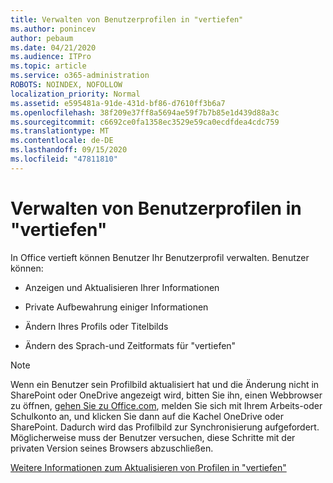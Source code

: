 ```yaml
---
title: Verwalten von Benutzerprofilen in "vertiefen"
ms.author: ponincev
author: pebaum
ms.date: 04/21/2020
ms.audience: ITPro
ms.topic: article
ms.service: o365-administration
ROBOTS: NOINDEX, NOFOLLOW
localization_priority: Normal
ms.assetid: e595481a-91de-431d-bf86-d7610ff3b6a7
ms.openlocfilehash: 38f209e37ff8a5694ae59f7b7b85e1d439d88a3c
ms.sourcegitcommit: c6692ce0fa1358ec3529e59ca0ecdfdea4cdc759
ms.translationtype: MT
ms.contentlocale: de-DE
ms.lasthandoff: 09/15/2020
ms.locfileid: "47811810"
---
```

# <a name="manage-user-profiles-in-delve"></a>Verwalten von Benutzerprofilen in "vertiefen"

In Office vertieft können Benutzer Ihr Benutzerprofil verwalten. Benutzer können:
  
- Anzeigen und Aktualisieren Ihrer Informationen
    
- Private Aufbewahrung einiger Informationen
    
- Ändern Ihres Profils oder Titelbilds
    
- Ändern des Sprach-und Zeitformats für "vertiefen"
    
> [!NOTE]
> Wenn ein Benutzer sein Profilbild aktualisiert hat und die Änderung nicht in SharePoint oder OneDrive angezeigt wird, bitten Sie ihn, einen Webbrowser zu öffnen, [gehen Sie zu Office.com](https://www.office.com), melden Sie sich mit Ihrem Arbeits-oder Schulkonto an, und klicken Sie dann auf die Kachel OneDrive oder SharePoint. Dadurch wird das Profilbild zur Synchronisierung aufgefordert. Möglicherweise muss der Benutzer versuchen, diese Schritte mit der privaten Version seines Browsers abzuschließen. 
  
[Weitere Informationen zum Aktualisieren von Profilen in "vertiefen"](https://go.microsoft.com/fwlink/?linkid=735070)
  

